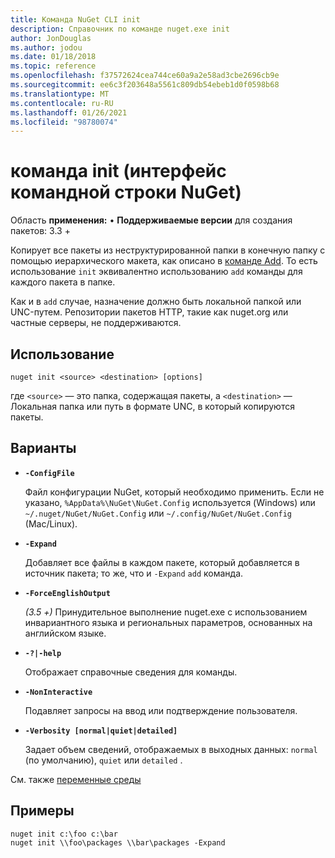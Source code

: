 ```yaml
---
title: Команда NuGet CLI init
description: Справочник по команде nuget.exe init
author: JonDouglas
ms.author: jodou
ms.date: 01/18/2018
ms.topic: reference
ms.openlocfilehash: f37572624cea744ce60a9a2e58ad3cbe2696cb9e
ms.sourcegitcommit: ee6c3f203648a5561c809db54ebeb1d0f0598b68
ms.translationtype: MT
ms.contentlocale: ru-RU
ms.lasthandoff: 01/26/2021
ms.locfileid: "98780074"
---
```

# <a name="init-command-nuget-cli"></a>команда init (интерфейс командной строки NuGet)

Область **применения:** &bullet; **Поддерживаемые версии** для создания пакетов: 3.3 +

Копирует все пакеты из неструктурированной папки в конечную папку с помощью иерархического макета, как описано в [команде Add](cli-ref-add.md). То есть использование `init` эквивалентно использованию `add` команды для каждого пакета в папке.

Как и в `add` случае, назначение должно быть локальной папкой или UNC-путем. Репозитории пакетов HTTP, такие как nuget.org или частные серверы, не поддерживаются.

## <a name="usage"></a>Использование

```cli
nuget init <source> <destination> [options]
```

где `<source>` — это папка, содержащая пакеты, а `<destination>` — Локальная папка или путь в формате UNC, в который копируются пакеты.

## <a name="options"></a>Варианты

- **`-ConfigFile`**

  Файл конфигурации NuGet, который необходимо применить. Если не указано, `%AppData%\NuGet\NuGet.Config` используется (Windows) или `~/.nuget/NuGet/NuGet.Config` или `~/.config/NuGet/NuGet.Config` (Mac/Linux).

- **`-Expand`**

  Добавляет все файлы в каждом пакете, который добавляется в источник пакета; то же, что и `-Expand` `add` команда.

- **`-ForceEnglishOutput`**

  *(3.5 +)* Принудительное выполнение nuget.exe с использованием инвариантного языка и региональных параметров, основанных на английском языке.

- **`-?|-help`**

  Отображает справочные сведения для команды.

- **`-NonInteractive`**

  Подавляет запросы на ввод или подтверждение пользователя.

- **`-Verbosity [normal|quiet|detailed]`**

  Задает объем сведений, отображаемых в выходных данных: `normal` (по умолчанию), `quiet` или `detailed` .

См. также [переменные среды](cli-ref-environment-variables.md)

## <a name="examples"></a>Примеры

```cli
nuget init c:\foo c:\bar
nuget init \\foo\packages \\bar\packages -Expand
```

